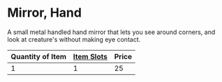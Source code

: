 # Mirror, Hand

A small metal handled hand mirror that lets you see around corners, and look at creature's without making eye contact.

| Quantity of Item | [Item Slots](../../../../../Player%20Characters/Derived%20Statistics/Item%20Slots.md) | Price |
| ---------------- | ------------------------------------------------------------------------------------- | ----- |
| 1                | 1                                                                                     | 25    |
